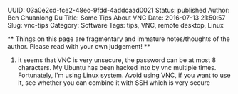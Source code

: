 UUID: 03a0e2cd-fce2-48ec-9fdd-4addcaad0021
Status: published
Author: Ben Chuanlong Du
Title: Some Tips About VNC
Date: 2016-07-13 21:50:57
Slug: vnc-tips
Category: Software
Tags: tips, VNC, remote desktop, Linux

**
Things on this page are fragmentary and immature notes/thoughts of the author. 
Please read with your own judgement!
**
 

1. it seems that VNC is very unsecure, 
the password can be at most 8 characters.
My Ubuntu has been hacked into by vnc multiple times.
Fortunately, I'm using Linux system. 
Avoid using VNC,
if you want to use it, see whether you can combine it with SSH which is very secure
